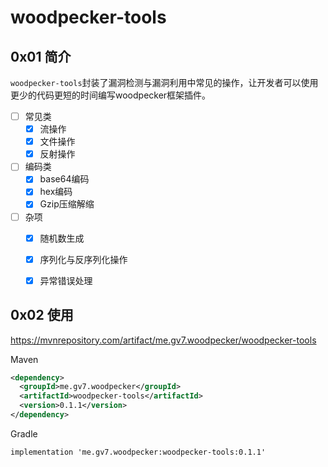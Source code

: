 # woodpecker-tools

## 0x01 简介
`woodpecker-tools`封装了漏洞检测与漏洞利用中常见的操作，让开发者可以使用更少的代码更短的时间编写woodpecker框架插件。

- [ ] 常见类
    - [x] 流操作
    - [x] 文件操作
    - [x] 反射操作
- [ ] 编码类
    - [x] base64编码
    - [x] hex编码
    - [x] Gzip压缩解缩
- [ ] 杂项
    - [x] 随机数生成
    - [x] 序列化与反序列化操作
    - [x] 异常错误处理
    
    
## 0x02 使用
https://mvnrepository.com/artifact/me.gv7.woodpecker/woodpecker-tools

Maven

```xml
<dependency>
  <groupId>me.gv7.woodpecker</groupId>
  <artifactId>woodpecker-tools</artifactId>
  <version>0.1.1</version>
</dependency>
```

Gradle

```
implementation 'me.gv7.woodpecker:woodpecker-tools:0.1.1'
```